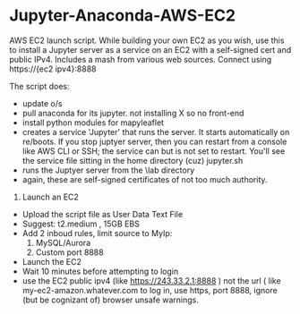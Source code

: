 # Jupyter-Anaconda-AWS-EC2
AWS EC2 launch script.  While building your own EC2 as you wish, use this to install a Jupyter server as a service on an EC2 with a self-signed cert and public IPv4. Includes a mash from various web sources.
Connect using https://{ec2 ipv4}:8888

The script does:
- update o/s
- pull anaconda for its jupyter.  not installing X so no front-end
- install python modules for mapyleaflet
- creates a service 'Jupyter' that runs the server. It starts automatically on re/boots. If you stop juptyer server, then you can restart from a console like AWS CLI or SSH; the service can but is not set to restart. You'll see the service file sitting in the home directory (cuz) jupyter.sh
- runs the Juptyer server from the \lab directory
- again, these are self-signed certificates of not too much authority.

1. Launch an EC2
  - Upload the script file as User Data Text File
  - Suggest: t2.medium , 15GB EBS
  - Add 2 inboud rules, limit source to MyIp:
    1. MySQL/Aurora
    2. Custom port 8888
  - Launch the EC2
  - Wait 10 minutes before attempting to login
  - use the EC2 public ipv4 (like https://243.33.2.1:8888 ) not the url ( like my-ec2-amazon.whatever.com  to log in, use https, port 8888, ignore (but be cognizant of) browser unsafe warnings.

